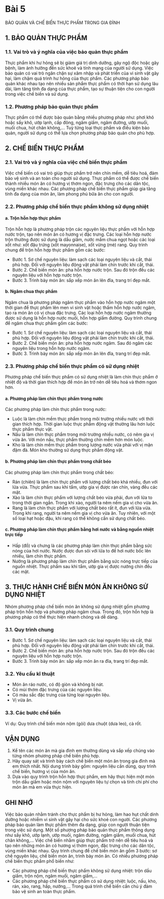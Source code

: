 # Bài 5
BẢO QUẢN VÀ CHẾ BIẾN THỰC PHẨM TRONG GIA ĐÌNH

## 1. BẢO QUẢN THỰC PHẨM
### 1.1. Vai trò và ý nghĩa của việc bảo quản thực phẩm
Thực phẩm khi hư hỏng sẽ bị giảm giá trị dinh dưỡng, gây ngộ độc hoặc gây bệnh, làm ảnh hưởng đến sức khoẻ và tính mạng của người sử dụng. Việc bảo quản có vai trò ngăn chặn sự xâm nhập và phát triển của vi sinh vật gây hại, làm chậm quá trình hư hỏng của thực phẩm. Các phương pháp bảo quản khác nhau tạo nên nhiều sản phẩm thực phẩm có thời hạn sử dụng lâu dài, làm tăng tính đa dạng của thực phẩm, tạo sự thuận tiện cho con người trong việc chế biến và sử dụng.

### 1.2. Phương pháp bảo quản thực phẩm
Thực phẩm có thể được bảo quản bằng nhiều phương pháp như: phơi khô hoặc sấy khô, ướp lạnh, cấp đông, ngâm giấm, ngâm đường, ướp muối, muối chua, hút chân không,... Tuỳ từng loại thực phẩm và điều kiện bảo quản, người sử dụng có thể lựa chọn phương pháp bảo quản cho phù hợp.

## 2. CHẾ BIẾN THỰC PHẨM
### 2.1. Vai trò và ý nghĩa của việc chế biến thực phẩm
Việc chế biến có vai trò giúp thực phẩm trở nên chín mềm, dễ tiêu hoá, đảm bảo vệ sinh và an toàn cho người sử dụng. Thực phẩm có thể được chế biến thành nhiều món ăn có hương vị thơm ngon, đặc trưng cho các dân tộc, vùng miền khác nhau. Các phương pháp chế biến thực phẩm giúp gia tăng tính đa dạng của món ăn, làm phong phú bữa ăn cho con người.

### 2.2. Phương pháp chế biến thực phẩm không sử dụng nhiệt
#### a. Trộn hỗn hợp thực phẩm
Trộn hỗn hợp là phương pháp trộn các nguyên liệu thực phẩm với hỗn hợp nước trộn, tạo nên món ăn có hương vị đặc trưng. Các loại hỗn hợp nước trộn thường được sử dụng là dầu giấm, nước mắm chua ngọt hoặc các loại xốt như: xốt đậu trứng (xốt mayonnaise), xốt vừng (mè) rang.
Quy trình chung để trộn hỗn hợp thực phẩm gồm các bước:
* Bước 1. Sơ chế nguyên liệu: làm sạch các loại nguyên liệu và cắt, thái phù hợp. Đối với nguyên liệu động vật phải làm chín trước khi cắt, thái.
* Bước 2. Chế biến món ăn: pha hỗn hợp nước trộn. Sau đó trộn đều các nguyên liệu với hỗn hợp nước trộn.
* Bước 3. Trình bày món ăn: sắp xếp món ăn lên đĩa, trang trí đẹp mắt.

#### b. Ngâm chua thực phẩm
Ngâm chua là phương pháp ngâm thực phẩm vào hỗn hợp nước ngâm một thời gian để thực phẩm lên men vi sinh vật hoặc thấm hỗn hợp nước ngâm, tạo ra món ăn có vị chua đặc trưng. Các loại hỗn hợp nước ngâm thường được sử dụng là hỗn hợp nước muối, hỗn hợp giấm đường.
Quy trình chung để ngâm chua thực phẩm gồm các bước:
* Bước 1. Sơ chế nguyên liệu: làm sạch các loại nguyên liệu và cắt, thái phù hợp. Đối với nguyên liệu động vật phải làm chín trước khi cắt, thái.
* Bước 2. Chế biến món ăn: pha hỗn hợp nước ngâm. Sau đó ngâm các nguyên liệu trong hỗn hợp nước ngâm.
* Bước 3. Trình bày món ăn: sắp xếp món ăn lên đĩa, trang trí đẹp mắt.

### 2.3. Phương pháp chế biến thực phẩm có sử dụng nhiệt
Phương pháp chế biến thực phẩm có sử dụng nhiệt là làm chín thực phẩm ở nhiệt độ và thời gian thích hợp để món ăn trở nên dễ tiêu hoá và thơm ngon hơn.
#### a. Phương pháp làm chín thực phẩm trong nước
Các phương pháp làm chín thực phẩm trong nước:
- Luộc là làm chín mềm thực phẩm trong môi trường nhiều nước với thời gian thích hợp. Thời gian luộc thực phẩm động vật thường lâu hơn luộc thực phẩm thực vật.
- Nấu là làm chín thực phẩm trong môi trường nhiều nước, có nêm gia vị vừa ăn. Với món nấu, thực phẩm thường chín mềm hơn món luộc.
- Kho là làm chín mềm thực phẩm trong lượng nước vừa phải với vị mặn đậm đà. Món kho thường sử dụng thực phẩm động vật.

#### b. Phương pháp làm chín thực phẩm trong chất béo
Các phương pháp làm chín thực phẩm trong chất béo:
- Rán (chiên) là làm chín thực phẩm với lượng chất béo khá nhiều, đun với lửa vừa. Thực phẩm sau khi tẩm, ướp gia vị được rán chín, vàng đều các mặt.
- Xào là làm chín thực phẩm với lượng chất béo vừa phải, đun với lửa to trong thời gian ngắn. Trong khi xào, người ta nêm nếm gia vị cho vừa ăn.
- Rang là làm chín thực phẩm với lượng chất béo rất ít, đun với lửa vừa. Trong khi rang, người ta nêm nếm gia vị cho vừa ăn. Tuy nhiên, với một số loại hạt hoặc đậu, khi rang có thể không cần sử dụng chất béo.

#### c. Phương pháp làm chín thực phẩm bằng hơi nước và bằng nguồn nhiệt trực tiếp
- Hấp (đồ) và chưng là các phương pháp làm chín thực phẩm bằng sức nóng của hơi nước. Nước được đun sôi với lửa to để hơi nước bốc lên nhiều, làm chín thực phẩm.
- Nướng là phương pháp làm chín thực phẩm bằng sức nóng trực tiếp của nguồn nhiệt. Thực phẩm sau khi tẩm, ướp gia vị được nướng chín đều các mặt.

## 3. THỰC HÀNH CHẾ BIẾN MÓN ĂN KHÔNG SỬ DỤNG NHIỆT
Nhóm phương pháp chế biến món ăn không sử dụng nhiệt gồm phương pháp trộn hỗn hợp và phương pháp ngâm chua. Trong đó, trộn hỗn hợp là phương pháp có thể thực hiện nhanh chóng và dễ dàng.

### 3.1. Quy trình chung
* Bước 1. Sơ chế nguyên liệu: làm sạch các loại nguyên liệu và cắt, thái phù hợp. Đối với nguyên liệu động vật phải làm chín trước khi cắt, thái.
* Bước 2. Chế biến món ăn: pha hỗn hợp nước trộn. Sau đó trộn đều các nguyên liệu với hỗn hợp nước trộn.
* Bước 3. Trình bày món ăn: sắp xếp món ăn ra đĩa, trang trí đẹp mắt.

### 3.2. Yêu cầu kĩ thuật
- Món ăn ráo nước, có độ giòn và không bị nát.
- Có mùi thơm đặc trưng của các nguyên liệu.
- Có màu sắc đặc trưng của từng loại nguyên liệu.
- Vị vừa ăn.

### 3.3. Các bước chế biến
Ví dụ: Quy trình chế biến món nộm (gỏi) dưa chuột (dưa leo), cà rốt.

## VẬN DỤNG
1. Kể tên các món ăn mà gia đình em thường dùng và sắp xếp chúng vào từng nhóm phương pháp chế biến phù hợp.
2. Hãy quay sát và trình bày cách chế biến một món ăn trong gia đình mà em thích nhất. Nội dung trình bày gồm: nguyên liệu cần dùng, quy trình chế biến, hương vị của món ăn.
3. Dựa vào quy trình trộn hỗn hợp thực phẩm, em hãy thực hiện một món trộn dầu giấm hoặc món nộm với nguyên liệu tự chọn và tính chi phí cho món ăn mà em vừa thực hiện.

## GHI NHỚ
Việc bảo quản nhằm tránh cho thực phẩm bị hư hỏng, làm hao hụt chất dinh dưỡng hoặc nhiễm vi sinh vật gây hại cho sức khoẻ con người. Các phương pháp bảo quản làm thực phẩm thêm đa dạng, giúp con người thuận tiện trong việc sử dụng. Một số phương pháp bảo quản thực phẩm thông dụng như sấy khô, ướp lạnh, ướp muối, ngâm đường, ngâm giấm, muối chua, hút chân không,...
Việc chế biến nhằm giúp thực phẩm trở nên dễ tiêu hoá và tạo nên những món ăn có hương vị thơm ngon, đặc trưng cho các dân tộc, vùng miền khác nhau.
Quy trình chung để chế biến món ăn gồm 3 bước: sơ chế nguyên liệu, chế biến món ăn, trình bày món ăn. Có nhiều phương pháp chế biến thực phẩm phổ biến như:
* Các phương pháp chế biến thực phẩm không sử dụng nhiệt: trộn dầu giấm, trộn nộm, ngâm muối, ngâm giấm,...
* Các phương pháp chế biến thực phẩm có sử dụng nhiệt: luộc, nấu, kho, rán, xào, rang, hấp, nướng,...
Trong quá trình chế biến cần chú ý đảm bảo vệ sinh an toàn thực phẩm.
